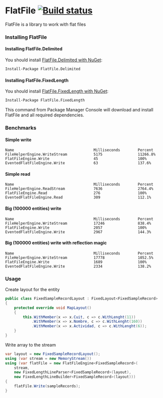 FlatFile [![Build status](https://ci.appveyor.com/api/projects/status/9uoix14g3w0rac3q?svg=true)](https://ci.appveyor.com/project/forcewake/flatfile)
========

FlatFile is a library to work with flat files

### Installing FlatFile
#### Installing FlatFile.Delimited
You should install [FlatFile.Delimited with NuGet](https://www.nuget.org/packages/FlatFile.Delimited):

```sh
Install-Package FlatFile.Delimited
```

#### Installing FlatFile.FixedLength
You should install [FlatFile.FixedLength with NuGet](https://www.nuget.org/packages/FlatFile.FixedLength):

```sh
Install-Package FlatFile.FixedLength
```

This command from Package Manager Console will download and install FlatFile and all required dependencies.

### Benchmarks
#### Simple write

```
Name                                    Milliseconds        Percent                       
FileHelperEngine.WriteStream            5175                11266.8%                      
FlatFileEngine.Write                    45                  100%                          
EventedFlatFileEngine.Write             63                  137.6%                        
```

#### Simple read
```
Name                                    Milliseconds        Percent                       
FileHelperEngine.ReadStream             7636                2764.4%                       
FlatFileEngine.Read                     276                 100%                          
EventedFlatFileEngine.Read              309                 112.1%               
```

#### Big (100000 entities) write
```
Name                                    Milliseconds        Percent                       
FileHelperEngine.WriteStream            17246               838.4%                        
FlatFileEngine.Write                    2057                100%                          
EventedFlatFileEngine.Write             2967                144.3%                        
```

#### Big (100000 entities) write with reflection magic
```
Name                                    Milliseconds        Percent                       
FileHelperEngine.WriteStream            17778               1052.5%                       
FlatFileEngine.Write                    1689                100%                          
EventedFlatFileEngine.Write             2334                138.2%     
```

### Usage

Create layout for the entity

```cs
public class FixedSampleRecordLayout : FixedLayout<FixedSampleRecord>
{
    protected override void MapLayout()
    {
        this.WithMember(x => x.Cuit, c => c.WithLenght(11))
            .WithMember(x => x.Nombre, c => c.WithLenght(160))
            .WithMember(x => x.Actividad, c => c.WithLenght(6));
    }
}
```

Write array to the stream

```cs
var layout = new FixedSampleRecordLayout();
using (var stream = new MemoryStream())
using (var flatFile = new FlatFileEngine<FixedSampleRecord>(
    stream,
    new FixedLengthLineParser<FixedSampleRecord>(layout),
    new FixedLengthLineBuilder<FixedSampleRecord>(layout)))
{
    flatFile.Write(sampleRecords);
}
```